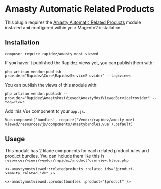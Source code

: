 # Amasty Automatic Related Products

This plugin requires the [Amasty Automatic Related Products](https://amasty.com/automatic-related-products-for-magento-2.html) module installed and configured within your Magento2 installation.

## Installation

```
composer require rapidez/amasty-most-viewed
```

If you haven't published the Rapidez views yet, you can publish them with:
```
php artisan vendor:publish --provider="Rapidez\Core\RapidezServiceProvider" --tag=views
```

You can publish the views of this module with:
```
php artisan vendor:publish --provider="Rapidez\AmastyMostViewed\AmastyMostViewedServiceProvider" --tag=views
```

Add this Vue component to your `app.js`.
```
Vue.component('bundles', require('Vendor/rapidez/amasty-most-viewed/resources/js/components/amastybundles.vue').default)
```

## Usage

This module has 2 blade components for each related product rules and product bundles. You can include them like this in `resources/views/vendor/rapidez/product/overview.blade.php`
```
<x-amastymostviewed::relatedproducts :related_ids="$product->amasty_related_ids" />
```

```
<x-amastymostviewed::productbundles :product="$product" />
```

